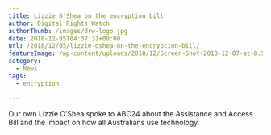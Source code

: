 ```yaml
---
title: Lizzie O'Shea on the encryption bill
author: Digital Rights Watch
authorThumb: /images/drw-logo.jpg
date: 2018-12-05T04:37:31+00:00
url: /2018/12/05/lizzie-oshea-on-the-encryption-bill/
featureImage: /wp-content/uploads/2018/12/Screen-Shot-2018-12-07-at-8.59.25-pm.png
category:
  - News
tags:
  - encryption

---
```

Our own Lizzie O&#8217;Shea spoke to ABC24 about the Assistance and Access Bill and the impact on how all Australians use technology.<figure class="wp-block-embed-youtube wp-block-embed is-type-video is-provider-youtube wp-embed-aspect-16-9 wp-has-aspect-ratio">

<div class="wp-block-embed__wrapper">
</div></figure>
